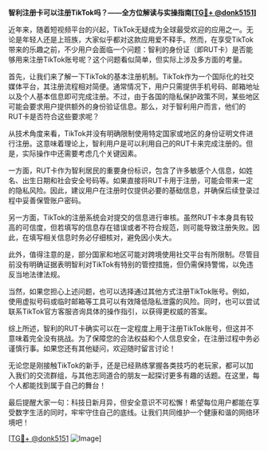 **智利注册卡可以注册TikTok吗？——全方位解读与实操指南[[TG💪+ @donk5151](https://t.me/s/donk5151)]**

近年来，随着短视频平台的兴起，TikTok无疑成为全球最受欢迎的应用之一。无论是年轻人还是上班族，大家似乎都对这款应用爱不释手。然而，在享受TikTok带来的乐趣之前，不少用户会面临一个问题：智利的身份证（即RUT卡）是否能够用来注册TikTok账号呢？这个问题看似简单，但实际上涉及多方面的考量。

首先，让我们来了解一下TikTok的基本注册机制。TikTok作为一个国际化的社交媒体平台，其注册流程相对简便。通常情况下，用户只需提供手机号码、邮箱地址以及个人基本信息即可完成注册。不过，由于各国的隐私保护政策不同，某些地区可能会要求用户提供额外的身份验证信息。那么，对于智利用户而言，他们的RUT卡是否符合这些要求呢？

从技术角度来看，TikTok并没有明确限制使用特定国家或地区的身份证明文件进行注册。这意味着理论上，智利用户是可以利用自己的RUT卡来完成注册的。但是，实际操作中还需要考虑几个关键因素。

一方面，RUT卡作为智利居民的重要身份标识，包含了许多敏感个人信息，如姓名、出生日期和社会安全号码等。如果直接将RUT卡用于注册，可能会带来一定的隐私风险。因此，建议用户在注册时仅提供必要的基础信息，并确保后续登录过程中妥善保管账户密码。

另一方面，TikTok的注册系统会对提交的信息进行审核。虽然RUT卡本身具有较高的可信度，但若填写的信息存在错误或者不符合规范，则可能导致注册失败。因此，在填写相关信息时务必仔细核对，避免因小失大。

此外，值得注意的是，部分国家和地区可能对跨境使用社交平台有所限制。尽管目前没有明确证据表明智利对TikTok有特别的管控措施，但仍需保持警惕，以免违反当地法律法规。

当然，如果您担心上述问题，也可以选择通过其他方式注册TikTok账号。例如，使用虚拟号码或临时邮箱等工具可以有效降低隐私泄露的风险。同时，也可以尝试联系TikTok官方客服咨询具体的操作指引，以获得更权威的答案。

综上所述，智利的RUT卡确实可以在一定程度上用于注册TikTok账号，但这并不意味着完全没有挑战。为了保障您的合法权益和个人信息安全，在注册过程中务必谨慎行事。如果您还有其他疑问，欢迎随时留言讨论！

无论您是刚接触TikTok的新手，还是已经熟练掌握各类技巧的老玩家，都可以加入我们的交流群组，与其他志同道合的朋友一起探讨更多有趣的话题。在这里，每个人都能找到属于自己的舞台！

最后提醒大家一句：科技日新月异，但安全意识不可松懈！希望每位用户都能在享受数字生活的同时，牢牢守住自己的底线。让我们共同维护一个健康和谐的网络环境吧！

[[TG💪+ @donk5151](https://t.me/s/donk5151) ![Image](https://i.postimg.cc/rwNCRYN7/Snipaste-2025-04-30-17-27-05.png)]